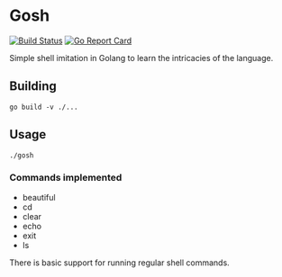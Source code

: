 # Gosh
[![Build Status](https://img.shields.io/endpoint.svg?url=https%3A%2F%2Factions-badge.atrox.dev%2Fjaydonhansen%2Fgoshell%2Fbadge%3Fref%3Dmain&style=flat)](https://actions-badge.atrox.dev/jaydonhansen/goshell/goto?ref=main)
[![Go Report Card](https://goreportcard.com/badge/github.com/jaydonhansen/goshell)](https://goreportcard.com/report/github.com/jaydonhansen/goshell)

Simple shell imitation in Golang to learn the intricacies of the language.

## Building
`go build -v ./...`

## Usage
`./gosh`

### Commands implemented
- beautiful
- cd
- clear
- echo
- exit
- ls


There is basic support for running regular shell commands.
